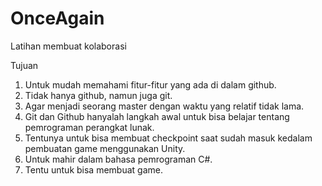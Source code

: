 # OnceAgain
Latihan membuat kolaborasi

Tujuan
1. Untuk mudah memahami fitur-fitur yang ada di dalam github.
2. Tidak hanya github, namun juga git.
3. Agar menjadi seorang master dengan waktu yang relatif tidak lama.
4. Git dan Github hanyalah langkah awal untuk bisa belajar tentang pemrograman perangkat lunak.
5. Tentunya untuk bisa membuat checkpoint saat sudah masuk kedalam pembuatan game menggunakan Unity.
6. Untuk mahir dalam bahasa pemrograman C#.
7. Tentu untuk bisa membuat game.
